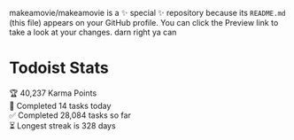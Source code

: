 makeamovie/makeamovie is a ✨ special ✨ repository because its `README.md` (this file) appears on your GitHub profile.
You can click the Preview link to take a look at your changes. darn right ya can

# Todoist Stats

<!-- TODO-IST:START -->
🏆  40,237 Karma Points           
🌸  Completed 14 tasks today           
✅  Completed 28,084 tasks so far           
⏳  Longest streak is 328 days
<!-- TODO-IST:END -->